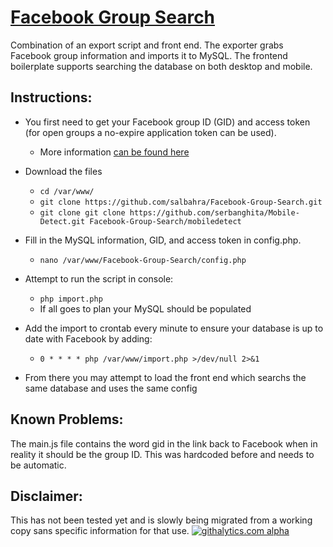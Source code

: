 [Facebook Group Search](http://salbahra.github.io/Facebook-Group-Search/)
=====================

Combination of an export script and front end. The exporter grabs Facebook group information and imports it to MySQL. The frontend boilerplate supports searching the database on both desktop and mobile.

Instructions:
-------------

+ You first need to get your Facebook group ID (GID) and access token (for open groups a no-expire application token can be used).
  + More information [can be found here](https://developers.facebook.com/docs/opengraph/howtos/publishing-with-app-token/)

+ Download the files
  + ```cd /var/www/```
  + ```git clone https://github.com/salbahra/Facebook-Group-Search.git```
  + ```git clone git clone https://github.com/serbanghita/Mobile-Detect.git Facebook-Group-Search/mobiledetect```

+ Fill in the MySQL information, GID, and access token in config.php.
  + ```nano /var/www/Facebook-Group-Search/config.php```

+ Attempt to run the script in console:
  + ```php import.php```
  + If all goes to plan your MySQL should be populated

+ Add the import to crontab every minute to ensure your database is up to date with Facebook by adding:
  + ```0 * * * * php /var/www/import.php >/dev/null 2>&1```

+ From there you may attempt to load the front end which searchs the same database and uses the same config

Known Problems:
---------------

The main.js file contains the word gid in the link back to Facebook when in reality it should be the group ID. This was hardcoded before and needs to be automatic.

Disclaimer:
-----------

This has not been tested yet and is slowly being migrated from a working copy sans specific information for that use.
[![githalytics.com alpha](https://cruel-carlota.pagodabox.com/e5cc4d27f7ebaa5a2d81276f31b2f9ae "githalytics.com")](http://githalytics.com/salbahra/Facebook-Group-Search)
